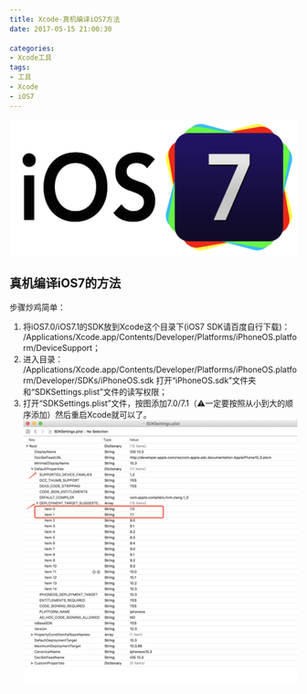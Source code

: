 ```yaml
---
title: Xcode-真机编译iOS7方法
date: 2017-05-15 21:00:30  

categories:
- Xcode工具
tags:
- 工具
- Xcode
- iOS7
---
```

![iOS7_Logo](https://raw.githubusercontent.com/ChiRenhua/Resource/master/WebImage/Xcode-%E7%9C%9F%E6%9C%BA%E7%BC%96%E8%AF%91iOS7%E6%96%B9%E6%B3%95/ios-7-logo.png)  
## 真机编译iOS7的方法  
步骤炒鸡简单：   
1. 将iOS7.0/iOS7.1的SDK放到Xcode这个目录下(iOS7 SDK请百度自行下载)：  
/Applications/Xcode.app/Contents/Developer/Platforms/iPhoneOS.platform/DeviceSupport；
2. 进入目录：  
/Applications/Xcode.app/Contents/Developer/Platforms/iPhoneOS.platform/Developer/SDKs/iPhoneOS.sdk  打开“iPhoneOS.sdk”文件夹和“SDKSettings.plist”文件的读写权限；  
3. 打开“SDKSettings.plist”文件，按图添加7.0/7.1（⚠️一定要按照从小到大的顺序添加）然后重启Xcode就可以了。  
![iOS7_Debug](https://raw.githubusercontent.com/ChiRenhua/Resource/master/WebImage/Xcode-%E7%9C%9F%E6%9C%BA%E7%BC%96%E8%AF%91iOS7%E6%96%B9%E6%B3%95/iOS7_debug.png)
